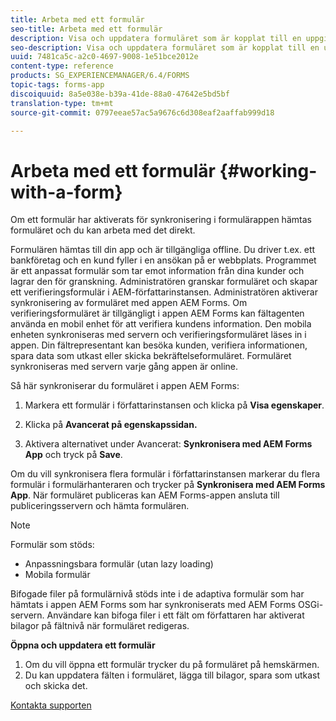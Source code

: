 ```yaml
---
title: Arbeta med ett formulär
seo-title: Arbeta med ett formulär
description: Visa och uppdatera formuläret som är kopplat till en uppgift eller startpunkt i appen AEM Forms
seo-description: Visa och uppdatera formuläret som är kopplat till en uppgift eller startpunkt i appen AEM Forms
uuid: 7481ca5c-a2c0-4697-9008-1e51bce2012e
content-type: reference
products: SG_EXPERIENCEMANAGER/6.4/FORMS
topic-tags: forms-app
discoiquuid: 8a5e038e-b39a-41de-88a0-47642e5bd5bf
translation-type: tm+mt
source-git-commit: 0797eeae57ac5a9676c6d308eaf2aaffab999d18

---
```



# Arbeta med ett formulär {#working-with-a-form}

Om ett formulär har aktiverats för synkronisering i formulärappen hämtas formuläret och du kan arbeta med det direkt.

Formulären hämtas till din app och är tillgängliga offline. Du driver t.ex. ett bankföretag och en kund fyller i en ansökan på er webbplats. Programmet är ett anpassat formulär som tar emot information från dina kunder och lagrar den för granskning. Administratören granskar formuläret och skapar ett verifieringsformulär i AEM-författarinstansen. Administratören aktiverar synkronisering av formuläret med appen AEM Forms. Om verifieringsformuläret är tillgängligt i appen AEM Forms kan fältagenten använda en mobil enhet för att verifiera kundens information. Den mobila enheten synkroniseras med servern och verifieringsformuläret läses in i appen. Din fältrepresentant kan besöka kunden, verifiera informationen, spara data som utkast eller skicka bekräftelseformuläret. Formuläret synkroniseras med servern varje gång appen är online.

Så här synkroniserar du formuläret i appen AEM Forms:

1. Markera ett formulär i författarinstansen och klicka på **Visa egenskaper**.

1. Klicka på **Avancerat på egenskapssidan.**
1. Aktivera alternativet under Avancerat: **Synkronisera med AEM Forms App** och tryck på **Save**.

Om du vill synkronisera flera formulär i författarinstansen markerar du flera formulär i formulärhanteraren och trycker på **Synkronisera med AEM Forms App**. När formuläret publiceras kan AEM Forms-appen ansluta till publiceringsservern och hämta formulären.

>[!NOTE]
>
>Formulär som stöds:
>
>* Anpassningsbara formulär (utan lazy loading)
>* Mobila formulär
>
>
Bifogade filer på formulärnivå stöds inte i de adaptiva formulär som har hämtats i appen AEM Forms som har synkroniserats med AEM Forms OSGi-servern. Användare kan bifoga filer i ett fält om författaren har aktiverat bilagor på fältnivå när formuläret redigeras.

**Öppna och uppdatera ett formulär**

1. Om du vill öppna ett formulär trycker du på formuläret på hemskärmen.
1. Du kan uppdatera fälten i formuläret, lägga till bilagor, spara som utkast och skicka det.

[Kontakta supporten](https://www.adobe.com/account/sign-in.supportportal.html)
